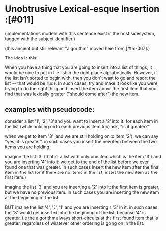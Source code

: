 # Unobtrusive Lexical-esque Insertion :[#011]

(implementations modern with this sentence exist in the host sidesystem,
tagged with the subject identifier.)

(this ancient but still relevant "algorithm" moved here from [#tm-067].)



The idea is this:

When you have a thing that you are going to insert into a list of
things, it would be nice to put in the list in the right place
alphabetically. However, if the list isn't sorted to begin with,
then you don't want to go and resort the list -- that would be rude.
In such cases, try and make it look like you were trying to do the
right thing and insert the item above the first item that you find
that was lexically greater ("should come after") the new item.




## examples with pseudocode:

consider a list '1', '2', '3' and you want to insert a '2' into it.
for each item in the list (while holding on to each previous item
too) ask, "is it greater?".

when we get to item '3' (and we are still holding on to item '2'),
we can say "yes, it is greater". in such cases you insert the new item
between the two items you are holding.

imagine the list '3' (that is, a list with only one item which is
the item '3') and you are inserting '4' into it: we get to the
end of the list before we ever found one that was greater. in such
cases insert the new item after the final item in the list (or if there
are no items in the list, insert the new item as the first item.)

imagine the list '3' and you are inserting a '2' into it: the first item
is greater, but we have no previous item. in such cases you are
inserting the new item at the beginning of the list.

BUT imaine the list '4', '2', '1' and you are inserting a '3' in it.
in such cases the '3' would get inserted into the beginnng of the list,
because '4' is greater. i.e the algorithm always short-circuits at the
first found item that is greater, regardless of whatever other ordering
is going on in the list.
